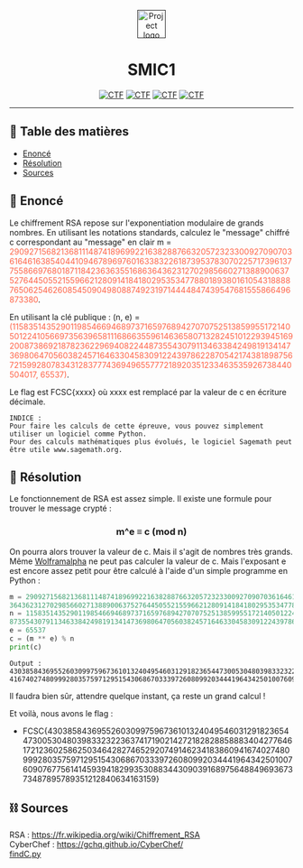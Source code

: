 <p align="center">
  <a href="" rel="noopener">
 <img style="width:50px;" src="https://france-cybersecurity-challenge.fr/files/abecee1bc8e9f22344226e697e672a7d/navbar_logo.png" alt="Project logo"></a>
</p>
<h1 align="center">SMIC1</h1>

<div align="center">

[![CTF](https://img.shields.io/badge/FCSC-2020-red.svg)](https://france-cybersecurity-challenge.fr/)
[![CTF](https://img.shields.io/badge/Catégorie-intro-purple.svg)](#)
[![CTF](https://img.shields.io/badge/-crypto-green.svg)](#)
[![CTF](https://img.shields.io/badge/-RSA-blue.svg)](#)

</div>

---

## 📝 Table des matières

- [Enoncé](#problem_statement)
- [Résolution](#resolution)
- [Sources](#idea)

## 🧐 Enoncé <a name = "problem_statement"></a>

Le chiffrement RSA repose sur l'exponentiation modulaire de grands nombres. En utilisant les notations standards, calculez le "message" chiffré c correspondant au "message" en clair m =<span style="color:tomato">
29092715682136811148741896992216382887663205723233009270907036164616385404410946789697601633832261873953783070225717396137755866976801871184236363551686364362312702985660271388900637527644505521559662128091418418029535347788018938016105431888876506254626085450904980887492319714444847439547681555866496873380</span>.

En utilisant la clé publique : (n, e) = <span style="color:tomato">(115835143529011985466946897371659768942707075251385995517214050122410566973563965811168663559614636580713282451012293945169200873869218782362296940822448735543079113463384249819134147369806470560382457164633045830912243978622870542174381898756721599280783431283777436949655777218920351233463535926738440504017, 65537)</span>.

Le flag est FCSC{xxxx} où xxxx est remplacé par la valeur de c en écriture décimale.

```
INDICE :
Pour faire les calculs de cette épreuve, vous pouvez simplement utiliser un logiciel comme Python.
Pour des calculs mathématiques plus évolués, le logiciel Sagemath peut être utile www.sagemath.org.
```

## 🥶 Résolution <a name = "resolution"></a>

Le fonctionnement de RSA est assez simple. Il existe une formule pour trouver le message crypté :

<h3 align="center">

m^e ≡ c (mod n)

</h3>

On pourra alors trouver la valeur de c. Mais il s'agit de nombres très grands. Même [Wolframalpha](https://www.wolframalpha.com/) ne peut pas calculer la valeur de c.
Mais l'exposant e est encore assez petit pour être calculé à l'aide d'un simple programme en Python :

```python
m = 29092715682136811148741896992216382887663205723233009270907036164616385404410946789697601633832261873953783070225717396137755866976801871184236363551686
364362312702985660271388900637527644505521559662128091418418029535347788018938016105431888876506254626085450904980887492319714444847439547681555866496873380
n = 11583514352901198546694689737165976894270707525138599551721405012241056697356396581116866355961463658071328245101229394516920087386921878236229694082244
8735543079113463384249819134147369806470560382457164633045830912243978622870542174381898756721599280783431283777436949655777218920351233463535926738440504017
e = 65537
c = (m ** e) % n
print(c)
```
```
Output :
4303858436955260309975967361013240495460312918236544730053048039833232236374171902142721828288588834042776461721236025862503464282746529207491462341838609
4167402748099928035759712951543068670333972608099203444196434250100760907677561414593941829935308834430903916897564884969367373487895789351212840634163159
```

Il faudra bien sûr, attendre quelque instant, ça reste un grand calcul !

Et voilà, nous avons le flag :
* FCSC{43038584369552603099759673610132404954603129182365447300530480398332322363741719021427218282885888340427764617212360258625034642827465292074914623418386094167402748099928035759712951543068670333972608099203444196434250100760907677561414593941829935308834430903916897564884969367373487895789351212840634163159}

## ⛓️ Sources <a name = "limitations"></a>

RSA : https://fr.wikipedia.org/wiki/Chiffrement_RSA<br>
CyberChef : https://gchq.github.io/CyberChef/<br>
[findC.py](https://github.com/TeissierYannis/FCSC-2020/blob/master/crypto/SMIC1/findC.py)
